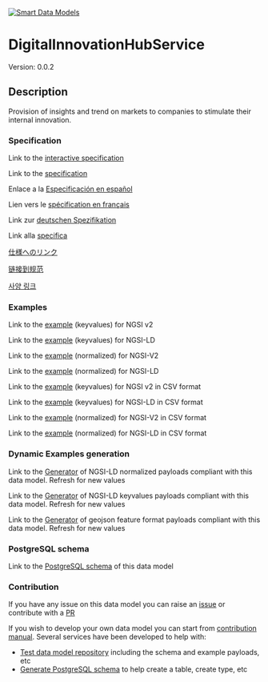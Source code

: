 [![Smart Data Models](https://smartdatamodels.org/wp-content/uploads/2022/01/SmartDataModels_logo.png "Logo")](https://smartdatamodels.org)
# DigitalInnovationHubService
Version: 0.0.2

## Description 

Provision of insights and trend on markets to companies to stimulate their internal innovation.
### Specification

Link to the [interactive specification](https://swagger.lab.fiware.org/?url=https://smart-data-models.github.io/dataModel.DigitalInnovationHub/DigitalInnovationHubService/swagger.yaml)

Link to the [specification](https://github.com/smart-data-models/dataModel.DigitalInnovationHub/blob/master/DigitalInnovationHubService/doc/spec.md)

Enlace a la [Especificación en español](https://github.com/smart-data-models/dataModel.DigitalInnovationHub/blob/master/DigitalInnovationHubService/doc/spec_ES.md)

Lien vers le [spécification en français](https://github.com/smart-data-models/dataModel.DigitalInnovationHub/blob/master/DigitalInnovationHubService/doc/spec_FR.md)

Link zur [deutschen Spezifikation](https://github.com/smart-data-models/dataModel.DigitalInnovationHub/blob/master/DigitalInnovationHubService/doc/spec_DE.md)

Link alla [specifica](https://github.com/smart-data-models/dataModel.DigitalInnovationHub/blob/master/DigitalInnovationHubService/doc/spec_IT.md)

[仕様へのリンク](https://github.com/smart-data-models/dataModel.DigitalInnovationHub/blob/master/DigitalInnovationHubService/doc/spec_JA.md)

[链接到规范](https://github.com/smart-data-models/dataModel.DigitalInnovationHub/blob/master/DigitalInnovationHubService/doc/spec_ZH.md)

[사양 링크](https://github.com/smart-data-models/dataModel.DigitalInnovationHub/blob/master/DigitalInnovationHubService/doc/spec_KO.md)
### Examples

Link to the [example](https://smart-data-models.github.io/dataModel.DigitalInnovationHub/DigitalInnovationHubService/examples/example.json) (keyvalues) for NGSI v2

Link to the [example](https://smart-data-models.github.io/dataModel.DigitalInnovationHub/DigitalInnovationHubService/examples/example.jsonld) (keyvalues) for NGSI-LD

Link to the [example](https://smart-data-models.github.io/dataModel.DigitalInnovationHub/DigitalInnovationHubService/examples/example-normalized.json) (normalized) for NGSI-V2

Link to the [example](https://smart-data-models.github.io/dataModel.DigitalInnovationHub/DigitalInnovationHubService/examples/example-normalized.jsonld) (normalized) for NGSI-LD

Link to the [example](https://github.com/smart-data-models/dataModel.DigitalInnovationHub/blob/master/DigitalInnovationHubService/examples/example.json.csv) (keyvalues) for NGSI v2 in CSV format

Link to the [example](https://github.com/smart-data-models/dataModel.DigitalInnovationHub/blob/master/DigitalInnovationHubService/examples/example.jsonld.csv) (keyvalues) for NGSI-LD in CSV format

Link to the [example](https://github.com/smart-data-models/dataModel.DigitalInnovationHub/blob/master/DigitalInnovationHubService/examples/example-normalized.json.csv) (normalized) for NGSI-V2 in CSV format

Link to the [example](https://github.com/smart-data-models/dataModel.DigitalInnovationHub/blob/master/DigitalInnovationHubService/examples/example-normalized.jsonld.csv) (normalized) for NGSI-LD in CSV format
### Dynamic Examples generation

Link to the [Generator](https://smartdatamodels.org/extra/ngsi-ld_generator.php?schemaUrl=https://raw.githubusercontent.com/smart-data-models/dataModel.DigitalInnovationHub/master/DigitalInnovationHubService/schema.json&email=info@smartdatamodels.org) of NGSI-LD normalized payloads compliant with this data model. Refresh for new values

Link to the [Generator](https://smartdatamodels.org/extra/ngsi-ld_generator_keyvalues.php?schemaUrl=https://raw.githubusercontent.com/smart-data-models/dataModel.DigitalInnovationHub/master/DigitalInnovationHubService/schema.json&email=info@smartdatamodels.org) of NGSI-LD keyvalues payloads compliant with this data model. Refresh for new values

Link to the [Generator](https://smartdatamodels.org/extra/geojson_features_generator.php?schemaUrl=https://raw.githubusercontent.com/smart-data-models/dataModel.DigitalInnovationHub/master/DigitalInnovationHubService/schema.json&email=info@smartdatamodels.org) of geojson feature format payloads compliant with this data model. Refresh for new values
### PostgreSQL schema

Link to the [PostgreSQL schema](https://github.com/smart-data-models/dataModel.DigitalInnovationHub/blob/master/DigitalInnovationHubService/schema.sql) of this data model
### Contribution

 If you have any issue on this data model you can raise an [issue](https://github.com/smart-data-models/dataModel.DigitalInnovationHub/issues)  or contribute with a [PR](https://github.com/smart-data-models/dataModel.DigitalInnovationHub/pulls)

 If you wish to develop your own data model you can start from [contribution manual](https://bit.ly/contribution_manual). Several services have been developed to help with: 
 - [Test data model repository](https://smartdatamodels.org/index.php/data-models-contribution-api/) including the schema and example payloads, etc
 - [Generate PostgreSQL schema](https://smartdatamodels.org/index.php/sql-service/) to help create a table, create type, etc